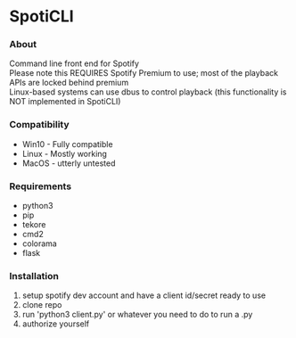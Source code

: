 # SpotiCLI

### About
Command line front end for Spotify  
Please note this REQUIRES Spotify Premium to use; most of the playback APIs are locked behind premium  
Linux-based systems can use dbus to control playback (this functionality is NOT implemented in SpotiCLI)

### Compatibility
* Win10 - Fully compatible
* Linux - Mostly working
* MacOS - utterly untested

### Requirements
* python3
* pip
* tekore
* cmd2
* colorama
* flask

### Installation
1. setup spotify dev account and have a client id/secret ready to use 
1. clone repo 
1. run 'python3 client.py' or whatever you need to do to run a .py  
1. authorize yourself
